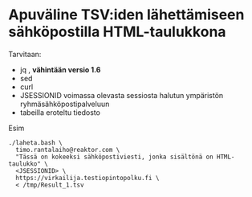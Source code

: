 Apuväline TSV:iden lähettämiseen sähköpostilla HTML-taulukkona
==============================================================

Tarvitaan:
* jq , **vähintään versio 1.6**
* sed
* curl
* JSESSIONID voimassa olevasta sessiosta halutun ympäristön ryhmäsähköpostipalveluun
* tabeilla eroteltu tiedosto

Esim

    ./laheta.bash \
      timo.rantalaiho@reaktor.com \
      "Tässä on kokeeksi sähköpostiviesti, jonka sisältönä on HTML-taulukko" \
      <JSESSIONID> \
      https://virkailija.testiopintopolku.fi \
      < /tmp/Result_1.tsv

